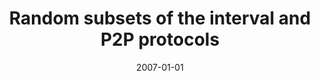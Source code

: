 ---
# Documentation: https://wowchemy.com/docs/managing-content/

title: Random subsets of the interval and P2P protocols
subtitle: ''
summary: ''
authors:
- Jacek Cichoń
- Marek Klonowski
- Łukasz Krzywiecki
- Bartłomiej Różański
- Paweł Zieliński
tags: []
categories: []
date: '2007-01-01'
lastmod: 2022-10-07T05:12:49Z
featured: false
draft: false

# Featured image
# To use, add an image named `featured.jpg/png` to your page's folder.
# Focal points: Smart, Center, TopLeft, Top, TopRight, Left, Right, BottomLeft, Bottom, BottomRight.
image:
  caption: ''
  focal_point: ''
  preview_only: false

# Projects (optional).
#   Associate this post with one or more of your projects.
#   Simply enter your project's folder or file name without extension.
#   E.g. `projects = ["internal-project"]` references `content/project/deep-learning/index.md`.
#   Otherwise, set `projects = []`.
projects: []
publishDate: '2022-10-07T05:12:48.842729Z'
publication_types:
- '2'
abstract: ''
publication: '*Lecture Notes in Computer Science*'
doi: 10.1007/978-3-540-74208-1_30
---